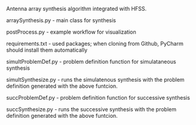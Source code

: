 Antenna array synthesis algorithm integrated with HFSS.

arraySynthesis.py - main class for synthesis

postProcess.py - example workflow for visualization

requirements.txt - used packages; when cloning from Github, PyCharm should install them automatically

simultProblemDef.py - problem definition function for simulataneous synthesis

simultSynthesize.py - runs the simulatenous synthesis with the problem definition generated with the above funtcion.

succProblemDef.py - problem definition function for successive synthesis
	
	
succSynthesize.py - runs the successive synthesis with the problem definition generated with the above funtcion.
